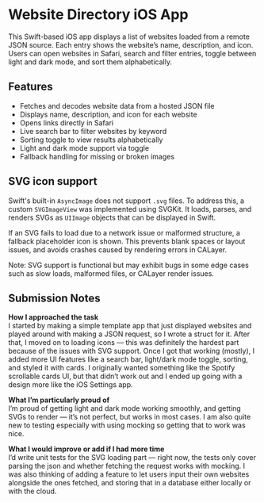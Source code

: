 # Website Directory iOS App

This Swift-based iOS app displays a list of websites loaded from a remote JSON source. Each entry shows the website’s name, description, and icon. Users can open websites in Safari, search and filter entries, toggle between light and dark mode, and sort them alphabetically.

## Features

- Fetches and decodes website data from a hosted JSON file
- Displays name, description, and icon for each website
- Opens links directly in Safari
- Live search bar to filter websites by keyword
- Sorting toggle to view results alphabetically
- Light and dark mode support via toggle
- Fallback handling for missing or broken images

## SVG icon support

Swift's built-in `AsyncImage` does not support `.svg` files. To address this, a custom `SVGImageView` was implemented using SVGKit. It loads, parses, and renders SVGs as `UIImage` objects that can be displayed in Swift.

If an SVG fails to load due to a network issue or malformed structure, a fallback placeholder icon is shown. This prevents blank spaces or layout issues, and avoids crashes caused by rendering errors in CALayer.

Note: SVG support is functional but may exhibit bugs in some edge cases such as slow loads, malformed files, or CALayer render issues.

## Submission Notes

**How I approached the task**  
I started by making a simple template app that just displayed websites and played around with making a JSON request, so I wrote a struct for it. After that, I moved on to loading icons — this was definitely the hardest part because of the issues with SVG support. Once I got that working (mostly), I added more UI features like a search bar, light/dark mode toggle, sorting, and styled it with cards. I originally wanted something like the Spotify scrollable cards UI, but that didn’t work out and I ended up going with a design more like the iOS Settings app.  

**What I’m particularly proud of**  
I’m proud of getting light and dark mode working smoothly, and getting SVGs to render — it’s not perfect, but works in most cases. I am also quite new to testing especially with using mocking so getting that to work was nice. 

**What I would improve or add if I had more time**  
I’d write unit tests for the SVG loading part — right now, the tests only cover parsing the json and whether fetching the request works with mocking. I was also thinking of adding a feature to let users input their own websites alongside the ones fetched, and storing that in a database either locally or with the cloud.
